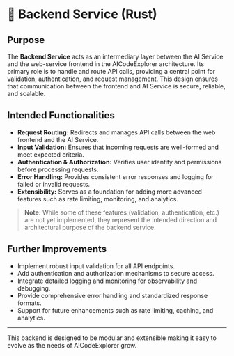 # 🚀 Backend Service (Rust)

## Purpose

The **Backend Service** acts as an intermediary layer between the AI Service and the web-service frontend in the AICodeExplorer architecture. Its primary role is to handle and route API calls, providing a central point for validation, authentication, and request management. This design ensures that communication between the frontend and AI Service is secure, reliable, and scalable.

## Intended Functionalities

- **Request Routing:** Redirects and manages API calls between the web frontend and the AI Service.
- **Input Validation:** Ensures that incoming requests are well-formed and meet expected criteria.
- **Authentication & Authorization:** Verifies user identity and permissions before processing requests.
- **Error Handling:** Provides consistent error responses and logging for failed or invalid requests.
- **Extensibility:** Serves as a foundation for adding more advanced features such as rate limiting, monitoring, and analytics.

> **Note:** While some of these features (validation, authentication, etc.) are not yet implemented, they represent the intended direction and architectural purpose of the backend service.

## Further Improvements

- Implement robust input validation for all API endpoints.
- Add authentication and authorization mechanisms to secure access.
- Integrate detailed logging and monitoring for observability and debugging.
- Provide comprehensive error handling and standardized response formats.
- Support for future enhancements such as rate limiting, caching, and analytics.

---

This backend is designed to be modular and extensible making it easy to evolve as the needs of AICodeExplorer grow.
